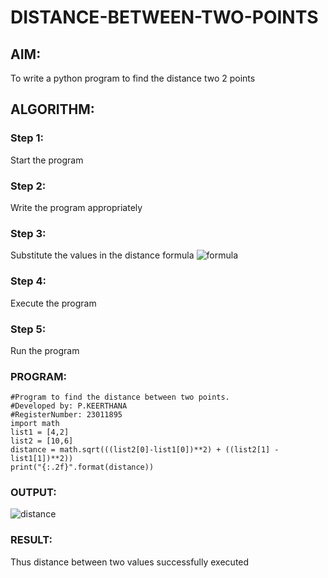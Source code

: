 # DISTANCE-BETWEEN-TWO-POINTS

## AIM:
To write a python program to find the distance two 2 points
## ALGORITHM:
### Step 1: 
Start the program
### Step 2: 
Write the program appropriately
### Step 3: 
Substitute the values in the distance formula  ![formula](/formula.JPG)
### Step 4: 
Execute the program
### Step 5:
Run the program
### PROGRAM:
  ```
  #Program to find the distance between two points.
#Developed by: P.KEERTHANA
#RegisterNumber: 23011895
import math
list1 = [4,2]
list2 = [10,6]
distance = math.sqrt(((list2[0]-list1[0])**2) + ((list2[1] - list1[1])**2))
print("{:.2f}".format(distance))
```


### OUTPUT:
![distance](https://github.com/keerthanapillaram/DISTANCE-BETWEEN-TWO-POINTS/assets/145743072/3c691d31-7759-486d-bb24-5f0983368388)

### RESULT:
Thus distance between two values successfully executed
